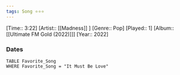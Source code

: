 ```yaml
---
tags: Song ⭐⭐⭐ 
---
```

[Time:: 3:22]
[Artist:: [[Madness]] ]
[Genre:: Pop]
[Played:: 1]
[Album:: [[Ultimate FM Gold (2022)]]]
[Year:: 2022]
### Dates
````dataview
TABLE Favorite_Song
WHERE Favorite_Song = "It Must Be Love"
````